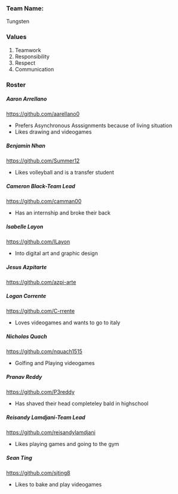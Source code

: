 ### Team Name: 
Tungsten

### Values
1. Teamwork
2. Responsibility
3. Respect
4. Communication

### Roster
##### Aaron Arrellano
https://github.com/aarellano0
* Prefers Asynchronous Asssignments because of living situation
* Likes drawing and videogames
  
##### Benjamin Nhan
https://github.com/Summer12
* Likes volleyball and is a transfer student
  
##### Cameron Black-Team Lead
https://github.com/camman00
* Has an internship and broke their back
  
##### Isabelle Layon
https://github.com/ILayon
* Into digital art and graphic design
  
##### Jesus Azpitarte
https://github.com/azpi-arte

##### Logan Corrente
https://github.com/C-rrente
* Loves videogames and wants to go to italy
  
##### Nicholas Quach
https://github.com/nquach1515
* Golfing and Playing videogames
  
##### Pranav Reddy
https://github.com/P3reddy
* Has shaved their head completeley bald in highschool 
  
##### Reisandy Lamdjani-Team Lead
https://github.com/reisandylamdjani
* Likes playing games and going to the gym
  
##### Sean Ting
https://github.com/sjting8
* Likes to bake and play videogames